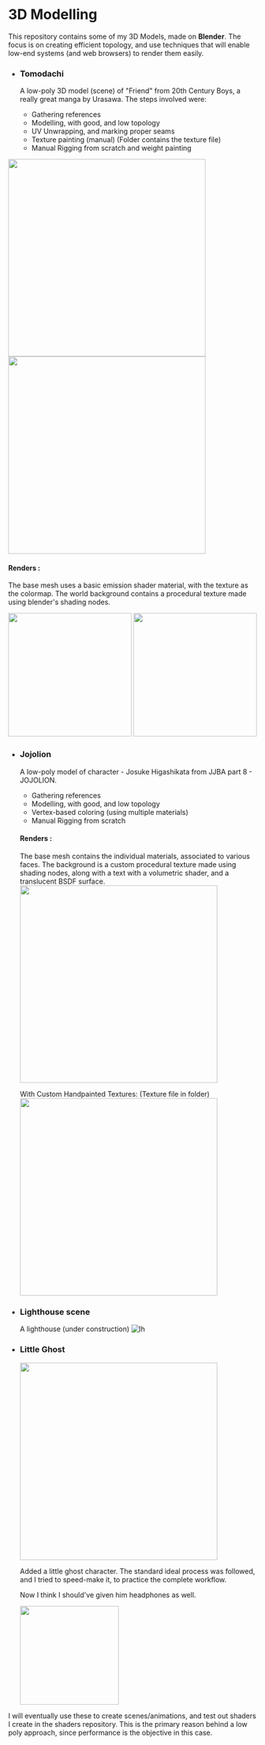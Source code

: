 # 3D Modelling

This repository contains some of my 3D Models, made on **Blender**. The focus is on creating efficient topology, and use techniques that will enable low-end systems (and web browsers) to render them easily.

- ### Tomodachi

  A low-poly 3D model (scene) of "Friend" from 20th Century Boys, a really great manga by Urasawa. The steps involved were:

  - Gathering references
  - Modelling, with good, and low topology
  - UV Unwrapping, and marking proper seams
  - Texture painting (manual) (Folder contains the texture file)
  - Manual Rigging from scratch and weight painting

<img src="https://github.com/PrateekTh/3d-models/assets/57175545/d7b10a04-1fd5-4a6a-bda4-942eb5ec97b6" height ="400">

<img src="https://github.com/PrateekTh/3d-models/assets/57175545/70b64712-3084-4aa0-a037-5d8a7145433e" height ="400">


#### Renders : 
The base mesh uses a basic emission shader material, with the texture as the colormap.
The world background contains a procedural texture made using blender's shading nodes.

<img src="https://github.com/PrateekTh/3d-models/assets/57175545/22aa0fb2-40df-499d-bcad-7ec2808efe42" height ="250">
<img src="https://github.com/PrateekTh/3d-models/assets/57175545/4bb0f4bb-9133-4688-9939-2ec4138b410d" height ="250">


- ### Jojolion

  A low-poly model of character - Josuke Higashikata from JJBA part 8 - JOJOLION.

  - Gathering references
  - Modelling, with good, and low topology
  - Vertex-based coloring (using multiple materials)
  - Manual Rigging from scratch
 
  #### Renders :
  The base mesh contains the individual materials, associated to various faces.
  The background is a custom procedural texture made using shading nodes, along with a text with a volumetric shader, and a translucent BSDF surface.
  <img src="https://github.com/PrateekTh/3d-models/assets/57175545/282eaa8f-a0f5-4ee9-b520-7b1650b7dfc7" height ="400">

  With Custom Handpainted Textures: (Texture file in folder)
  <img src="https://github.com/PrateekTh/3d-models/assets/57175545/1dd150b0-2963-4569-a52d-f3dacf162a17" height ="400">

- ### Lighthouse scene
  A lighthouse (under construction)
  ![lh](https://github.com/PrateekTh/3d-models/assets/57175545/9fe95d92-5632-491b-9367-e89732148a9f)
  
- ### Little Ghost
  
  <img src="https://github.com/PrateekTh/3d-models/assets/57175545/cda19e47-08cb-47a8-8c16-362e6b4a0a31" height ="400">
  
  Added a little ghost character. The standard ideal process was followed, and I tried to speed-make it, to practice the complete workflow.

  Now I think I should've given him headphones as well.
  
  <img src="https://github.com/PrateekTh/3d-models/assets/57175545/8414c66d-1b1a-42d4-9458-50ab79beb3bf" height ="200">

I will eventually use these to create scenes/animations, and test out shaders I create in the shaders repository. This is the primary reason behind a low poly approach, since performance is the objective in this case.
